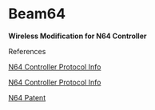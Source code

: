 # Beam64
**Wireless Modification for N64 Controller**

References

[N64 Controller Protocol Info](http://afermiano.com/index.php/n64-controller-protocol)

[N64 Controller Protocol Info](https://kthompson.gitlab.io/2016/07/26/n64-controller-protocol.html)

[N64 Patent](https://patentimages.storage.googleapis.com/a0/db/08/11d1c70ea3e80b/US6454652.pdf)

